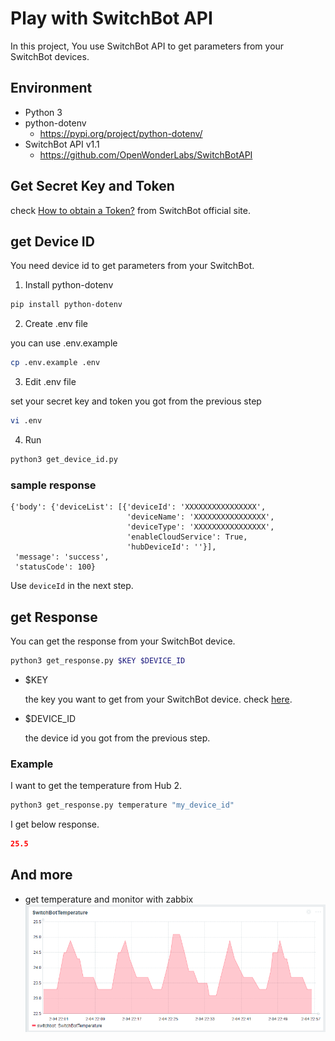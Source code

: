 # Play with SwitchBot API
In this project, You use SwitchBot API to get parameters from your SwitchBot devices.

## Environment
- Python 3
- python-dotenv
  - https://pypi.org/project/python-dotenv/
- SwitchBot API v1.1
  - https://github.com/OpenWonderLabs/SwitchBotAPI

## Get Secret Key and Token
check [How to obtain a Token?](https://support.switch-bot.com/hc/en-us/articles/12822710195351) from SwitchBot official site.

## get Device ID
You need device id to get parameters from your SwitchBot.
1. Install python-dotenv
```bash
pip install python-dotenv
```
2. Create .env file

you can use .env.example
```bash
cp .env.example .env
```
3. Edit .env file

set your secret key and token you got from the previous step
```bash
vi .env
```
4. Run
```bash
python3 get_device_id.py
```

### sample response
```
{'body': {'deviceList': [{'deviceId': 'XXXXXXXXXXXXXXXX',
                          'deviceName': 'XXXXXXXXXXXXXXXX',
                          'deviceType': 'XXXXXXXXXXXXXXXX',
                          'enableCloudService': True,
                          'hubDeviceId': ''}],
 'message': 'success',
 'statusCode': 100}
```
Use `deviceId` in the next step.

## get Response
You can get the response from your SwitchBot device.
```bash
python3 get_response.py $KEY $DEVICE_ID
```

- $KEY 

    the key you want to get from your SwitchBot device.
    check [here](https://github.com/OpenWonderLabs/SwitchBotAPI?tab=readme-ov-file#responses).

- $DEVICE_ID 

    the device id you got from the previous step.

### Example
I want to get the temperature from Hub 2.
```bash
python3 get_response.py temperature "my_device_id"
```
I get below response.
```json
25.5
```

## And more
- get temperature and monitor with zabbix
![Alt text](Pictures/temperature.png)